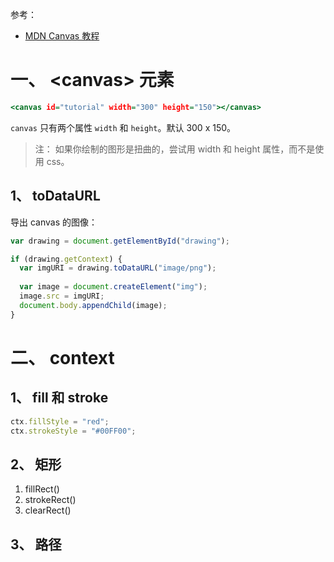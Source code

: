 参考：  
* [MDN Canvas 教程](https://developer.mozilla.org/zh-CN/docs/Web/API/Canvas_API/Tutorial)

# 一、 \<canvas> 元素
```htm
<canvas id="tutorial" width="300" height="150"></canvas>
```
`canvas` 只有两个属性 `width` 和 `height`。默认 300 x 150。  

>注： 如果你绘制的图形是扭曲的，尝试用 width 和 height 属性，而不是使用 css。  



## 1、 toDataURL
导出 canvas 的图像：  
```js
var drawing = document.getElementById("drawing");

if (drawing.getContext) {
  var imgURI = drawing.toDataURL("image/png");
  
  var image = document.createElement("img");
  image.src = imgURI;
  document.body.appendChild(image);
}
```

# 二、 context
## 1、 fill 和 stroke
```js
ctx.fillStyle = "red";
ctx.strokeStyle = "#00FF00";
```

## 2、 矩形
1. fillRect()
2. strokeRect()
3. clearRect()


## 3、 路径
